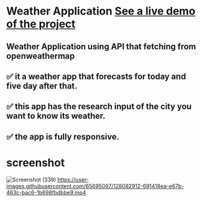 



# Weather Application [ See a live demo of the project](https://ahmed-roshdy-1.github.io/Weather-Application/)
## Weather Application using API that fetching from openweathermap
 

## ✅ it a weather app that forecasts for today and five day after that.
## ✅ this app has the research input of the city you want to know its weather.
## ✅ the app is fully responsive.
#

# screenshot
![Screenshot (339)](https://user-images.githubusercontent.com/65695097/126917409-bfa14109-0cb9-4d5f-91ba-34f8c50b4d34.png)
https://user-images.githubusercontent.com/65695097/128082912-691418ea-e67b-463c-bac6-1b698fbdbbe9.mp4

